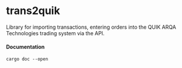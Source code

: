 # trans2quik
Library for importing transactions, entering orders into the QUIK ARQA Technologies trading system via the API.
#### Documentation
```
cargo doc --open
```